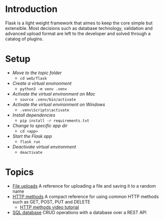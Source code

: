 # Introduction
Flask is a light weight framework that aimes to keep the core simple but extensible. Most decisions such as database technology, validation and advanced upload format are left to the developer and solved through a catalog of plugins.

# Setup
 - *Move to the topic folder*
   - `cd web/flask`
 - *Create a virtual environment*
   - `python3 -m venv .venv`
 - *Activate the virtual environment on Mac*
   - `source .venv/bin/activate`
 - *Activate the virtual environment on Windows*
   - `.venv\Scripts\activate`
 - *Install dependencies*
   - `pip install -r requirements.txt`
 - *Change to specific app dir*
   - `cd <app>`
 - *Start the Flask app*
   - `flask run`
 - *Deactivate virtual environment*
   - `deactivate`

# Topics
 - [File uploads](/web/flask/file_uploads/app.py) A reference for uploading a file and saving it to a random name
 - [HTTP methods](/web/flask/http_methods/app.py) A compact reference for using common HTTP methods such as GET, POST, PUT and DELETE
    - [HTTP methods video tutorial](https://www.youtube.com/watch?v=8pZwHItj0tg)
 - [SQL database](/web/flask/sql_database/) CRUD operations with a database over a REST API
